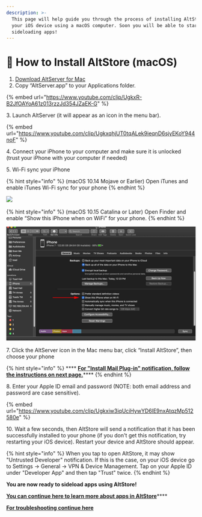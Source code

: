 ```yaml
---
description: >-
  This page will help guide you through the process of installing AltStore onto
  your iOS device using a macOS computer. Soon you will be able to start
  sideloading apps!
---
```


# 🍎 How to Install AltStore (macOS)

1. [Download AltServer for Mac](https://cdn.altstore.io/file/altstore/altserver.zip)&#x20;
2. Copy “AltServer.app” to your Applications folder.

{% embed url="https://www.youtube.com/clip/UgkxR-B2JfOAYoA61z013rzzJd354JZaEK-G" %}

3\. Launch AltServer (it will appear as an icon in the menu bar).

{% embed url="https://www.youtube.com/clip/UgkxqhjUT0tqALek9ieqnD6sjyEKoY944noF" %}

4\. Connect your iPhone to your computer and make sure it is unlocked (trust your iPhone with your computer if needed)

5\. Wi-Fi sync your iPhone

{% hint style="info" %}
(macOS 10.14 Mojave or Earlier) Open iTunes and enable iTunes Wi-Fi sync for your phone
{% endhint %}

![](../../.gitbook/assets/002\_sync-iphone-over-wifi-1999751-0242f5c1b2814ecaac3b49815c365c59.webp)

{% hint style="info" %}
(macOS 10.15 Catalina or Later) Open Finder and enable “Show this iPhone when on WiFi” for your phone.
{% endhint %}

![](../../.gitbook/assets/878b40c6-6ef3-4f18-858e-7fa266818163.jpeg)

7\. Click the AltServer icon in the Mac menu bar, click “Install AltStore”, then choose your phone

{% hint style="info" %}
&#x20;**** [**For "Install Mail Plug-in" notification, follow the instructions on next page.**](enable-mail-plug-in.md)****
{% endhint %}

8\. Enter your Apple ID email and password (NOTE: both email address and password are case sensitive).

{% embed url="https://www.youtube.com/clip/Ugkxiw3iqUciHywYD6lE9nxAtqzMp512580e" %}

10\. Wait a few seconds, then AltStore will send a notification that it has been successfully installed to your phone (if you don't get this notification, try restarting your iOS device). Restart your device and AltStore should appear.&#x20;

{% hint style="info" %}
When you tap to open AltStore, it may show "Untrusted Developer" notification. If this is the case, on your iOS device go to Settings -> General -> VPN & Device Management. Tap on your Apple ID under "Developer App" and then tap "Trust" twice.&#x20;
{% endhint %}

**You are now ready to sideload apps using AltStore!**

[**You can continue here to learn more about apps in AltStore**](broken-reference)****

****[**For troubleshooting continue here**](../troubleshooting-macos.md)****
